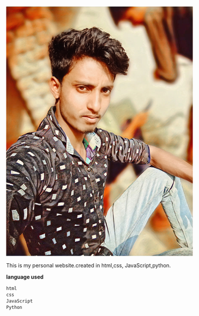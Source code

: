 ![github](https://github.com/SahirXD/personal-website/blob/main/static/Assets/website/author.jpg)

This is my personal website.created in html,css, JavaScript,python.

**language used**

``` JavaScript
html 
css 
JavaScript
Python 
```
